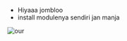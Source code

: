 * Hiyaaa jombloo
* install modulenya sendiri jan manja




![our](https://telegra.ph/file/0ddd3d70c628e5d643be3.jpg)
